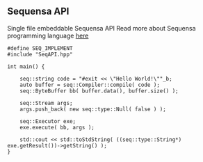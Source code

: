 ## Sequensa API
Single file embeddable Sequensa API 
Read more about Sequensa programming language [here](http://darktree.net/projects/sequensa/)

```
#define SEQ_IMPLEMENT
#include "SeqAPI.hpp"

int main() {

	seq::string code = "#exit << \"Hello World!\""_b;
	auto buffer = seq::Compiler::compile( code );
	seq::ByteBuffer bb( buffer.data(), buffer.size() );

	seq::Stream args;
	args.push_back( new seq::type::Null( false ) );

	seq::Executor exe;
	exe.execute( bb, args );
	
	std::cout << std::toStdString( ((seq::type::String*) exe.getResult())->getString() );
}
```